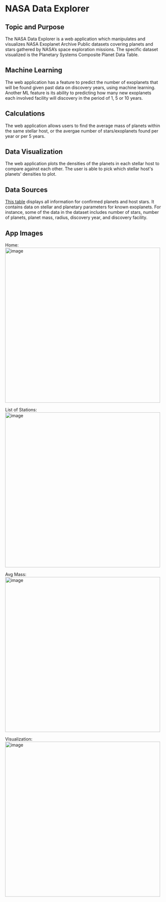 NASA Data Explorer
===============

Topic and Purpose
----------------------
The NASA Data Explorer is a web application which manipulates and visualizes NASA Exoplanet Archive Public datasets covering planets and stars gathered by NASA’s space exploration missions. The specific dataset visualized is the Planetary Systems Composite Planet Data Table.

Machine Learning
---------------------
The web application has a feature to predict the number of exoplanets that will be found given past data on discovery years, using machine learning. Another ML feature is its ability to predicting how many new exoplanets each involved facility will discovery in the period of 1, 5 or 10 years. 

Calculations
----------------
The web application allows users to find the average mass of planets within the same stellar host, or the avergae number of stars/exoplanets found per year or per 5 years. 

Data Visualization
----------------------
The web application plots the densities of the planets in each stellar host to compare against each other. The user is able to pick which stellar host's planets' densities to plot.

Data Sources
--------
[This table](https://exoplanetarchive.ipac.caltech.edu/cgi-bin/TblView/nph-tblView?app=ExoTbls&config=PSCompPars) displays all information for confirmed planets and host stars. It contains data on stellar and planetary parameters for known exoplanets. For instance, some of the data in the dataset includes number of stars, number of planets, planet mass, radius, discovery year, and discovery facility. 

App Images
-----------

Home: <img width="500" alt="image" src="https://github.com/lyengoian/NASA-Data-Exploration/assets/97694867/9f3ec54d-6289-4f66-b3ee-41976ad63729">

List of Stations: <img width="500" alt="image" src="https://github.com/lyengoian/NASA-Data-Exploration/assets/97694867/8f6445e4-f8b8-490a-9d88-2a4f83b1d591">

Avg Mass: <img width="500" alt="image" src="https://github.com/lyengoian/NASA-Data-Exploration/assets/97694867/138db9aa-20cf-4fd4-9673-2a593defb420">

Visualization: <img width="500" alt="image" src="https://github.com/lyengoian/NASA-Data-Exploration/assets/97694867/d0204599-9d55-4ddb-b2fa-8e93710f6baf">


